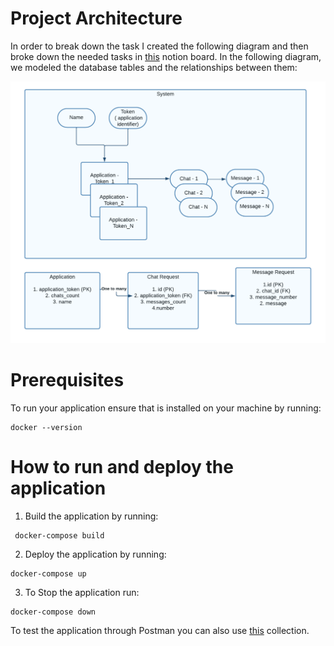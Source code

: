# Project Architecture

In order to break down the task I created the following diagram and then broke down the needed tasks in [this](https://www.notion.so/6ab09f33afd74993ae80581b128906fa?v=a23f9148655d4cbd925f80cbc974ce6c&pvs=4) notion board. In the
following diagram, we modeled the database tables and the relationships between them:

<img src="Org charts.png"/></img>

# Prerequisites

To run your application ensure that is installed on your machine by running:
```
docker --version
```

# How to run and deploy the application
1. Build the application by running:
```
 docker-compose build
```
2. Deploy the application by running:
```
docker-compose up
```
3. To Stop the application run:
```
docker-compose down
```
To test the application through Postman you can also use [this](https://www.postman.com/altimetry-geoscientist-34714272/workspace/chat-system) collection.
